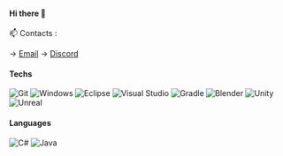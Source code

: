 #### Hi there 👋 

📫 Contacts :

→ [Email](mailto:davidduartepinheiro@gmail.com) → [Discord](Kernel#0808)

#### Techs

![Git](https://img.shields.io/badge/-Git-F05032?style=flat&logo=git&logoColor=white)
![Windows](https://img.shields.io/badge/-Windows-00ADEF?style=flat&logo=windows&logoColor=white)
![Eclipse](https://img.shields.io/badge/-Eclipse-purple?style=flat&logo=Eclipse&logoColor=white)
![Visual Studio](https://img.shields.io/badge/-VisualStudio-9932CC?style=flat&logo=VisualStudio&logoColor=white)
![Gradle](https://img.shields.io/badge/-Gradle-yellow?style=flat&logo=Gradle&logoColor=white)
![Blender](https://img.shields.io/badge/-Blender-F5792A?style=flat&logo=blender&logoColor=white)
![Unity](https://img.shields.io/badge/-Unity-green?style=flat&logo=unity&logoColor=white)
![Unreal](https://img.shields.io/badge/-Unreal-020202?style=flat&logo=unreal-engine&logoColor=white)



#### Languages

![C#](https://img.shields.io/badge/-CSharp-239120?style=flat&logo=c-Sharp&logoColor=white)
![Java](https://img.shields.io/badge/-Java-007396?style=flat&logo=java&logoColor=white)


<!--
**daviddev16/daviddev16** is a ✨ _special_ ✨ repository because its `README.md` (this file) appears on your GitHub profile.

Here are some ideas to get you started:

- 🔭 I’m currently working on ...
- 🌱 I’m currently learning ...
- 👯 I’m looking to collaborate on ...
- 🤔 I’m looking for help with ...
- 💬 Ask me about ...
- 📫 How to reach me: ...
- 😄 Pronouns: ...
- ⚡ Fun fact: ...
-->

